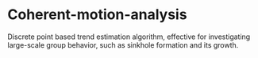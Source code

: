 # Coherent-motion-analysis
Discrete point based trend estimation algorithm, effective for investigating large-scale group behavior, such as sinkhole formation and its growth. 
